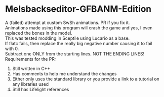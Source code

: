 # Melsbackseditor-GFBANM-Edition
A (failed) attempt at custom SwSh animations.  PR if you fix it.  
Animations made using this program will crash the game and yes, I even replaced the bones in the model.  
This was tested modding in Sceptile using Lucario as a base.  
If flatc fails, then replace the really big negative number causing it to fail with 0.  
Subtract one ONLY from the starting lines.  NOT THE ENDING LINES!  
Requirements for the PR: 
1. Still written in C++
2. Has comments to help me understand the changes
3. Either only uses the standard library or you provide a link to a tutorial on any libraries used
4. Still has Lifelight references
